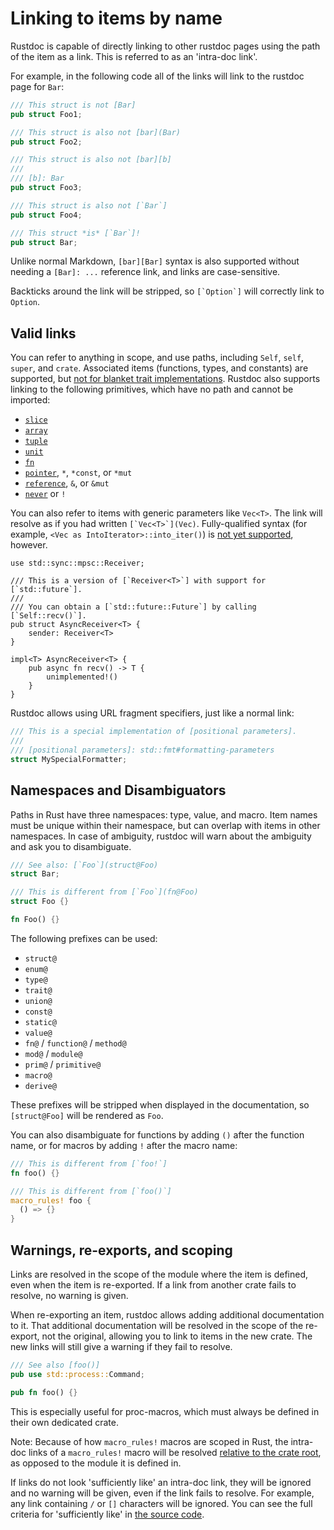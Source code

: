 # Linking to items by name

Rustdoc is capable of directly linking to other rustdoc pages using the path of
the item as a link. This is referred to as an 'intra-doc link'.

For example, in the following code all of the links will link to the rustdoc page for `Bar`:

```rust
/// This struct is not [Bar]
pub struct Foo1;

/// This struct is also not [bar](Bar)
pub struct Foo2;

/// This struct is also not [bar][b]
///
/// [b]: Bar
pub struct Foo3;

/// This struct is also not [`Bar`]
pub struct Foo4;

/// This struct *is* [`Bar`]!
pub struct Bar;
```

Unlike normal Markdown, `[bar][Bar]` syntax is also supported without needing a
`[Bar]: ...` reference link, and links are case-sensitive.

Backticks around the link will be stripped, so ``[`Option`]`` will correctly
link to `Option`.

## Valid links

You can refer to anything in scope, and use paths, including `Self`, `self`, `super`, and
`crate`. Associated items (functions, types, and constants) are supported, but [not for blanket
trait implementations][#79682]. Rustdoc also supports linking to the following primitives, which
have no path and cannot be imported:

- [`slice`](../std/primitive.slice.html)
- [`array`](../std/primitive.array.html)
- [`tuple`](../std/primitive.tuple.html)
- [`unit`](../std/primitive.unit.html)
- [`fn`](../std/primitive.fn.html)
- [`pointer`](../std/primitive.pointer.html), `*`, `*const`, or `*mut`
- [`reference`](../std/primitive.reference.html), `&`, or `&mut`
- [`never`](../std/primitive.never.html) or `!`

[#79682]: https://github.com/rust-lang/rust/pull/79682

You can also refer to items with generic parameters like `Vec<T>`. The link will
resolve as if you had written ``[`Vec<T>`](Vec)``. Fully-qualified syntax (for example,
`<Vec as IntoIterator>::into_iter()`) is [not yet supported][fqs-issue], however.

[fqs-issue]: https://github.com/rust-lang/rust/issues/74563

```rust,edition2018
use std::sync::mpsc::Receiver;

/// This is a version of [`Receiver<T>`] with support for [`std::future`].
///
/// You can obtain a [`std::future::Future`] by calling [`Self::recv()`].
pub struct AsyncReceiver<T> {
    sender: Receiver<T>
}

impl<T> AsyncReceiver<T> {
    pub async fn recv() -> T {
        unimplemented!()
    }
}
```

Rustdoc allows using URL fragment specifiers, just like a normal link:

```rust
/// This is a special implementation of [positional parameters].
///
/// [positional parameters]: std::fmt#formatting-parameters
struct MySpecialFormatter;
```

## Namespaces and Disambiguators

Paths in Rust have three namespaces: type, value, and macro. Item names must be unique within
their namespace, but can overlap with items in other namespaces. In case of ambiguity,
rustdoc will warn about the ambiguity and ask you to disambiguate.

```rust
/// See also: [`Foo`](struct@Foo)
struct Bar;

/// This is different from [`Foo`](fn@Foo)
struct Foo {}

fn Foo() {}
```

The following prefixes can be used:

- `struct@`
- `enum@`
- `type@`
- `trait@`
- `union@`
- `const@`
- `static@`
- `value@`
- `fn@` / `function@` / `method@`
- `mod@` / `module@`
- `prim@` / `primitive@`
- `macro@`
- `derive@`

These prefixes will be stripped when displayed in the documentation, so `[struct@Foo]`
will be rendered as `Foo`.

You can also disambiguate for functions by adding `()` after the function name,
or for macros by adding `!` after the macro name:

```rust
/// This is different from [`foo!`]
fn foo() {}

/// This is different from [`foo()`]
macro_rules! foo {
  () => {}
}
```

## Warnings, re-exports, and scoping

Links are resolved in the scope of the module where the item is defined, even
when the item is re-exported. If a link from another crate fails to resolve, no
warning is given.

When re-exporting an item, rustdoc allows adding additional documentation to it.
That additional documentation will be resolved in the scope of the re-export, not
the original, allowing you to link to items in the new crate. The new links
will still give a warning if they fail to resolve.

```rust
/// See also [foo()]
pub use std::process::Command;

pub fn foo() {}
```

This is especially useful for proc-macros, which must always be defined in their own dedicated crate.

Note: Because of how `macro_rules!` macros are scoped in Rust, the intra-doc links of a
`macro_rules!` macro will be resolved [relative to the crate root][#72243], as opposed to the
module it is defined in.

If links do not look 'sufficiently like' an intra-doc link, they will be ignored and no warning
will be given, even if the link fails to resolve. For example, any link containing `/` or `[]`
characters will be ignored. You can see the full criteria for 'sufficiently like' in [the source
code].

[#72243]: https://github.com/rust-lang/rust/issues/72243
[the source code]: https://github.com/rust-lang/rust/blob/34628e5b533d35840b61c5db0665cf7633ed3c5a/src/librustdoc/passes/collect_intra_doc_links.rs#L982
